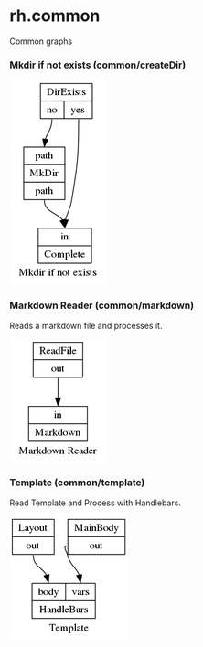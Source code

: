 # rh.common

Common graphs

### Mkdir if not exists (common/createDir)

![CreateDir](https://raw.githubusercontent.com/flows/blog/master/graphs/rh/common/createDir.png)

### Markdown Reader (common/markdown)

Reads a markdown file and processes it.

![Markdown](https://raw.githubusercontent.com/flows/blog/master/graphs/rh/common/markdown.png)

### Template (common/template)

Read Template and Process with Handlebars.

![Template](https://raw.githubusercontent.com/flows/blog/master/graphs/rh/common/template.png)
